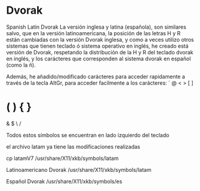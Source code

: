 # Dvorak
Spanish Latin Dvorak
La versión inglesa y latina (española), son similares salvo, que en la versión latinoamericana, la posición de las letras H y R están cambiadas con la versión Dvorak inglesa, y como a veces utilizo otros sistemas que tienen teclado ó sistema operativo en inglés, he creado está versión de Dvorak, respetando la distribución de la H y R del teclado dvorak en inglés, y los carácteres que corresponden al sistema dvorak en español (como la ñ).

Además, he añadido/modificado carácteres para acceder rapidamente a través de la tecla AltGr, para acceder facilmente a los carácteres:
   `
@ < > [ ]
# ( ) { }
& $ \ / 

Todos estos símbolos se encuentran en lado izquierdo del teclado

el archivo latam ya tiene las modificaciones realizadas

cp latamV7 /usr/share/X11/xkb/symbols/latam

Latinoamericano Dvorak
/usr/share/X11/xkb/symbols/latam

Español Dvorak
/usr/share/X11/xkb/symbols/es
